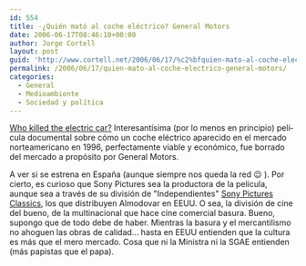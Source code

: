 ```yaml
---
id: 554
title: -¿Quién mató al coche eléctrico? General Motors
date: 2006-06-17T08:46:10+00:00
author: Jorge Cortell
layout: post
guid: 'http://www.cortell.net/2006/06/17/%c2%bfquien-mato-al-coche-electrico-general-motors/'
permalink: /2006/06/17/quien-mato-al-coche-electrico-general-motors/
categories:
  - General
  - Medioambiente
  - Sociedad y polí­tica
---
```

[Who killed the electric car?](http://www.sonyclassics.com/whokilledtheelectriccar/ "Who killed the electric car") Interesantí­sima (por lo menos en principio) pelí­cula documental sobre cómo un coche eléctrico aparecido en el mercado norteamericano en 1996, perfectamente viable y económico, fue borrado del mercado a propósito por General Motors.

A ver si se estrena en España (aunque siempre nos queda la red 😉 ). Por cierto, es curioso que Sony Pictures sea la productora de la pelí­cula, aunque sea a través de su división de "Independientes" <a title="Sony Pictures Classics" target="_blank" href="http://www.sonyclassics.com">Sony Pictures Classics</a>, los que distribuyen Almodovar en EEUU. O sea, la división de cine del bueno, de la multinacional que hace cine comercial basura. Bueno, supongo que de todo debe de haber. Mientras la basura y el mercantilismo no ahoguen las obras de calidad... hasta en EEUU entienden que la cultura es más que el mero mercado. Cosa que ni la Ministra ni la SGAE entienden (más papistas que el papa).
